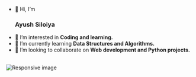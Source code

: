 - 👋 Hi, I’m <h3>Ayush Siloiya </h3>
- 👀 I’m interested in <B> Coding and learning. </B>
- 🌱 I’m currently learning <b> Data Structures and Algorithms. </b>
- 💞️ I’m looking to collaborate on <b>Web development and Python projects. </b>
<br><br>
<img src="https://www.smallbiztechnology.com/wp-content/uploads/2019/10/20-motivational-quotes-from-technology-leaders-1280x640.jpg" class="img-fluid" alt="Responsive image">

